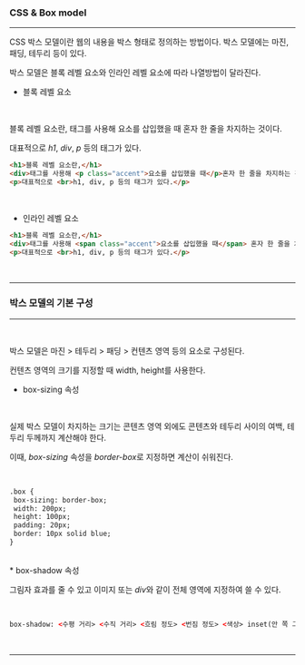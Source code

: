 ### CSS & Box model
---
<p>CSS 박스 모델이란 웹의 내용을 박스 형태로 정의하는 방법이다. 박스 모델에는 마진, 패딩, 테두리 등이 있다.</p>
<p>박스 모델은 블록 레벨 요소와 인라인 레벨 요소에 따라 나열방법이 달라진다.</p>

* 블록 레벨 요소
<br>
<p>블록 레벨 요소란, 태그를 사용해 요소를 삽입했을 때 혼자 한 줄을 차지하는 것이다.</p>
<p>대표적으로 <i>h1</i>, <i>div</i>, <i>p</i> 등의 태그가 있다.</p>

```html
<h1>블록 레벨 요소란,</h1>
<div>태그를 사용해 <p class="accent">요소를 삽입했을 때</p>혼자 한 줄을 차지하는 것이다.</div>
<p>대표적으로 <br>h1, div, p 등의 태그가 있다.</p>
```

<br>

* 인라인 레벨 요소
```html
<h1>블록 레벨 요소란,</h1>
<div>태그를 사용해 <span class="accent">요소를 삽입했을 때</span> 혼자 한 줄을 차지하는 것이다.</div>
<p>대표적으로 <br>h1, div, p 등의 태그가 있다.</p>
```

<br>

---
### 박스 모델의 기본 구성
---

<br>
<p>박스 모델은 마진 > 테두리 > 패딩 > 컨텐츠 영역 등의 요소로 구성된다.</p>
<p>컨텐츠 영역의 크기를 지정할 때 width, height를 사용한다.</p>

* box-sizing 속성

<br>
<p>실제 박스 모델이 차지하는 크기는 콘텐츠 영역 외에도 콘텐츠와 테두리 사이의 여백, 테두리 두께까지 계산해야 한다.</p>
<p>이때, <i>box-sizing</i> 속성을 <i>border-box</i>로 지정하면 계산이 쉬워진다.</p><br>

```html
.box {
 box-sizing: border-box;
 width: 200px;
 height: 100px;
 padding: 20px;
 border: 10px solid blue;
}
```

<br>
* box-shadow 속성
<br>
<p> 그림자 효과를 줄 수 있고 이미지 또는 <i>div</i>와 같이 전체 영역에 지정하여 쓸 수 있다.</p><br>

```html
box-shadow: <수평 거리> <수직 거리> <흐림 정도> <번짐 정도> <색상> inset(안 쪽 그림자 생성 시 사용);
```

<br>

---
